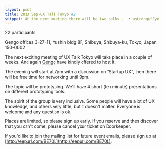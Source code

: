 ```yaml
---
layout: post
title: 2013 Sep-UX Talk Tokyo #2
snippet: At the next meeting there will be two talks -  • <strong>"Eye tracking testing for mobile -
---
```

22 participants

Gengo offices 3-27-11, Yushin bldg 8F, Shibuya, Shibuya-ku, Tokyo, Japan 150-0002

The next exciting meeting of UX Talk Tokyo will take place in a couple of weeks. And again [Gengo](http://gengo.com) have kindly offered to host it.

The evening will start at 7pm with a discussion on "Startup UX", then there will be free time for networking until 9pm.

The topic will be prototyping. We'll have 4 short (ten minute) presentations on different prototyping tools.

The spirit of the group is very inclusive. Some people will have a lot of UX knowledge, and others very little, but it doesn't matter. Everyone is welcome and any question is ok.

Places are limited, so please sign up early. If you reserve and then discover that you can't come, please cancel your ticket on Doorkeeper.

If you'd like to join the mailing list for future event emails, please sign up at [http://eepurl.com/BE70L](http://eepurl.com/BE70L).

